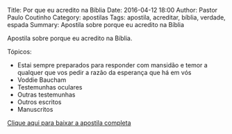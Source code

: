 Title: Por que eu acredito na Bíblia
Date: 2016-04-12 18:00
Author: Pastor Paulo Coutinho
Category: apostilas
Tags: apostila, acreditar, bíblia, verdade, espada
Summary: Apostila sobre porque eu acredito na Bíblia

Apostila sobre porque eu acredito na Bíblia.

Tópicos:

- Estai sempre preparados para responder com mansidão e temor a qualquer que vos pedir a razão da esperança que há em vós
- Voddie Baucham
- Testemunhas oculares
- Outras testemunhas
- Outros escritos
- Manuscritos


[Clique aqui para baixar a apostila completa](https://www.dropbox.com/s/frzz98drvx5ydy5/Por%20que%20eu%20acredito%20na%20B%C3%ADblia.pdf?dl=1)